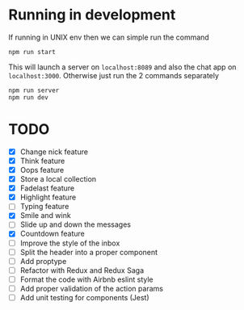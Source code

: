 # Running in development
If running in UNIX env then we can simple run the command
```
npm run start
```

This will launch a server on `localhost:8089` and also the chat app on `localhost:3000`.
Otherwise just run the 2 commands separately

```
npm run server
npm run dev
```

# TODO

- [X] Change nick feature
- [X] Think feature
- [X] Oops feature
- [X] Store a local collection
- [X] Fadelast feature
- [X] Highlight feature  
- [ ] Typing feature
- [X] Smile and wink
- [ ] Slide up and down the messages
- [X] Countdown feature
- [ ] Improve the style of the inbox
- [ ] Split the header into a proper component
- [ ] Add proptype
- [ ] Refactor with Redux and Redux Saga
- [ ] Format the code with Airbnb eslint style
- [ ] Add proper validation of the action params
- [ ] Add unit testing for components (Jest)
